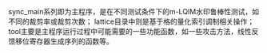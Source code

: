 sync_main系列即为主程序，是在不同测试条件下的m-LQIM水印鲁棒性测试，如不同的裁剪率或裁剪次数；
lattice目录中则是基于格的量化索引调制相关操作；
tool主要是主程序运行过程中可能需要的一些功能函数，如一些攻击方法，线性反馈移位寄存器生成序列的函数等。
